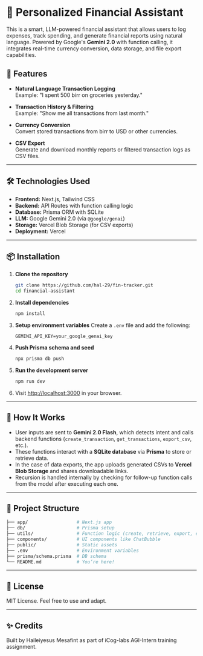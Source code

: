 # 🧾 Personalized Financial Assistant

This is a smart, LLM-powered financial assistant that allows users to log expenses, track spending, and generate financial reports using natural language. Powered by Google's **Gemini 2.0** with function calling, it integrates real-time currency conversion, data storage, and file export capabilities.

## 🚀 Features

- **Natural Language Transaction Logging**  
  Example: "I spent 500 birr on groceries yesterday."

- **Transaction History & Filtering**  
  Example: "Show me all transactions from last month."

- **Currency Conversion**  
  Convert stored transactions from birr to USD or other currencies.

- **CSV Export**  
  Generate and download monthly reports or filtered transaction logs as CSV files.

---

## 🛠️ Technologies Used

- **Frontend:** Next.js, Tailwind CSS
- **Backend:** API Routes with function calling logic
- **Database:** Prisma ORM with SQLite
- **LLM:** Google Gemini 2.0 (via `@google/genai`)
- **Storage:** Vercel Blob Storage (for CSV exports)
- **Deployment:** Vercel

---

## 📦 Installation

1. **Clone the repository**

   ```bash
   git clone https://github.com/hal-29/fin-tracker.git
   cd financial-assistant
   ```

2. **Install dependencies**

   ```bash
   npm install
   ```

3. **Setup environment variables**
   Create a `.env` file and add the following:

   ```env
   GEMINI_API_KEY=your_google_genai_key
   ```

4. **Push Prisma schema and seed**

   ```bash
   npx prisma db push
   ```

5. **Run the development server**

   ```bash
   npm run dev
   ```

6. Visit [http://localhost:3000](http://localhost:3000) in your browser.

---

## 🧠 How It Works

- User inputs are sent to **Gemini 2.0 Flash**, which detects intent and calls backend functions (`create_transaction`, `get_transactions`, `export_csv`, etc.).
- These functions interact with a **SQLite database** via **Prisma** to store or retrieve data.
- In the case of data exports, the app uploads generated CSVs to **Vercel Blob Storage** and shares downloadable links.
- Recursion is handled internally by checking for follow-up function calls from the model after executing each one.

---

## 📂 Project Structure

```bash
├── app/                  # Next.js app
├── db/                   # Prisma setup
├── utils/                # Function logic (create, retrieve, export, etc.)
├── components/           # UI components like ChatBubble
├── public/               # Static assets
├── .env                  # Environment variables
├── prisma/schema.prisma  # DB schema
└── README.md             # You’re here!
```

---

## 📄 License

MIT License. Feel free to use and adapt.

---

## ✨ Credits

Built by Haileiyesus Mesafint as part of iCog-labs AGI-Intern training assignment.

